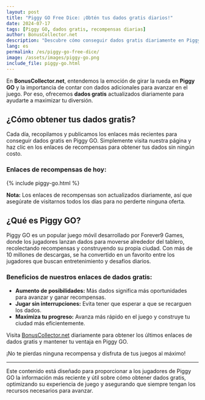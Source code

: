 ```yaml
---
layout: post
title: "Piggy GO Free Dice: ¡Obtén tus dados gratis diarios!"
date: 2024-07-17
tags: [Piggy GO, dados gratis, recompensas diarias]
author: BonusCollector.net
description: "Descubre cómo conseguir dados gratis diariamente en Piggy GO y mejora tu experiencia de juego con nuestras actualizaciones diarias."
lang: es
permalink: /es/piggy-go-free-dice/
image: /assets/images/piggy-go.png
include_file: piggy-go.html
---
```


En **BonusCollector.net**, entendemos la emoción de girar la rueda en **Piggy GO** y la importancia de contar con dados adicionales para avanzar en el juego. Por eso, ofrecemos **dados gratis** actualizados diariamente para ayudarte a maximizar tu diversión.

## ¿Cómo obtener tus dados gratis?

Cada día, recopilamos y publicamos los enlaces más recientes para conseguir dados gratis en Piggy GO. Simplemente visita nuestra página y haz clic en los enlaces de recompensas para obtener tus dados sin ningún costo.

### Enlaces de recompensas de hoy:
{% include piggy-go.html %}

**Nota:** Los enlaces de recompensas son actualizados diariamente, así que asegúrate de visitarnos todos los días para no perderte ninguna oferta.

## ¿Qué es Piggy GO?

Piggy GO es un popular juego móvil desarrollado por Forever9 Games, donde los jugadores lanzan dados para moverse alrededor del tablero, recolectando recompensas y construyendo su propia ciudad. Con más de 10 millones de descargas, se ha convertido en un favorito entre los jugadores que buscan entretenimiento y desafíos diarios.

### Beneficios de nuestros enlaces de dados gratis:
- **Aumento de posibilidades:** Más dados significa más oportunidades para avanzar y ganar recompensas.
- **Jugar sin interrupciones:** Evita tener que esperar a que se recarguen los dados.
- **Maximiza tu progreso:** Avanza más rápido en el juego y construye tu ciudad más eficientemente.

Visita [BonusCollector.net](https://bonuscollector.net/es/) diariamente para obtener los últimos enlaces de dados gratis y mantener tu ventaja en Piggy GO.

¡No te pierdas ninguna recompensa y disfruta de tus juegos al máximo!

---

Este contenido está diseñado para proporcionar a los jugadores de Piggy GO la información más reciente y útil sobre cómo obtener dados gratis, optimizando su experiencia de juego y asegurando que siempre tengan los recursos necesarios para avanzar.